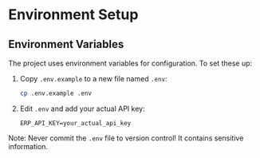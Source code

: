 # Environment Setup

## Environment Variables
The project uses environment variables for configuration. To set these up:

1. Copy `.env.example` to a new file named `.env`:
   ```bash
   cp .env.example .env
   ```

2. Edit `.env` and add your actual API key:
   ```
   ERP_API_KEY=your_actual_api_key
   ```

Note: Never commit the `.env` file to version control! It contains sensitive information.